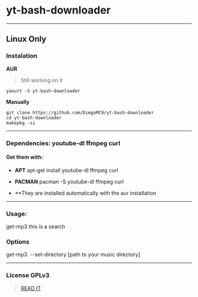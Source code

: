 # yt-bash-downloader
--------------------
## Linux Only
### Instalation
**AUR**
> Still working on it
```
yaourt -S yt-bash-downloader
```
**Manually**
```
git clone https://github.com/DiegoMC9/yt-bash-downloader
cd yt-bash-downloader
makepkg -si
```
--------------------
### Dependencies: youtube-dl ffmpeg curl
#### Get them with:
- **APT** apt-get install youtube-dl ffmpeg curl
- **PACMAN** pacman -S youtube-dl ffmpeg curl

- **They are installed automatically with the aur installation
---------------------
### Usage: 
get-mp3  this is a search
### Options
get-mp3. --set-directory [path to your music directory]

---------------------
### License GPLv3
>[READ IT](../blob/master/LICENSE)

